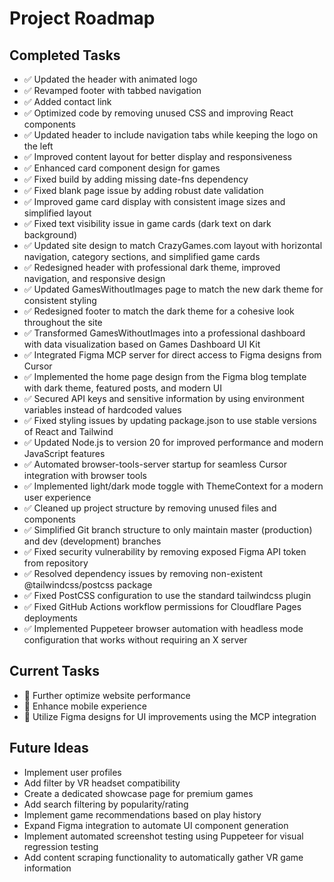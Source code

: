# Project Roadmap

## Completed Tasks
- ✅ Updated the header with animated logo
- ✅ Revamped footer with tabbed navigation
- ✅ Added contact link
- ✅ Optimized code by removing unused CSS and improving React components
- ✅ Updated header to include navigation tabs while keeping the logo on the left
- ✅ Improved content layout for better display and responsiveness
- ✅ Enhanced card component design for games
- ✅ Fixed build by adding missing date-fns dependency
- ✅ Fixed blank page issue by adding robust date validation
- ✅ Improved game card display with consistent image sizes and simplified layout
- ✅ Fixed text visibility issue in game cards (dark text on dark background)
- ✅ Updated site design to match CrazyGames.com layout with horizontal navigation, category sections, and simplified game cards
- ✅ Redesigned header with professional dark theme, improved navigation, and responsive design
- ✅ Updated GamesWithoutImages page to match the new dark theme for consistent styling
- ✅ Redesigned footer to match the dark theme for a cohesive look throughout the site
- ✅ Transformed GamesWithoutImages into a professional dashboard with data visualization based on Games Dashboard UI Kit
- ✅ Integrated Figma MCP server for direct access to Figma designs from Cursor
- ✅ Implemented the home page design from the Figma blog template with dark theme, featured posts, and modern UI
- ✅ Secured API keys and sensitive information by using environment variables instead of hardcoded values
- ✅ Fixed styling issues by updating package.json to use stable versions of React and Tailwind
- ✅ Updated Node.js to version 20 for improved performance and modern JavaScript features
- ✅ Automated browser-tools-server startup for seamless Cursor integration with browser tools
- ✅ Implemented light/dark mode toggle with ThemeContext for a modern user experience
- ✅ Cleaned up project structure by removing unused files and components
- ✅ Simplified Git branch structure to only maintain master (production) and dev (development) branches
- ✅ Fixed security vulnerability by removing exposed Figma API token from repository
- ✅ Resolved dependency issues by removing non-existent @tailwindcss/postcss package
- ✅ Fixed PostCSS configuration to use the standard tailwindcss plugin
- ✅ Fixed GitHub Actions workflow permissions for Cloudflare Pages deployments
- ✅ Implemented Puppeteer browser automation with headless mode configuration that works without requiring an X server

## Current Tasks
- 🔄 Further optimize website performance
- 🔄 Enhance mobile experience
- 🔄 Utilize Figma designs for UI improvements using the MCP integration

## Future Ideas
- Implement user profiles
- Add filter by VR headset compatibility
- Create a dedicated showcase page for premium games
- Add search filtering by popularity/rating
- Implement game recommendations based on play history
- Expand Figma integration to automate UI component generation
- Implement automated screenshot testing using Puppeteer for visual regression testing
- Add content scraping functionality to automatically gather VR game information 
